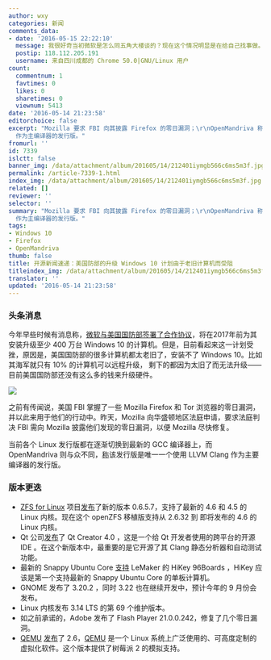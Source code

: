 ```yaml
---
author: wxy
categories: 新闻
comments_data:
- date: '2016-05-15 22:22:10'
  message: 我很好奇当初微软是怎么同五角大楼谈的？现在这个情况明显是在给自己找事做。
  postip: 118.112.205.191
  username: 来自四川成都的 Chrome 50.0|GNU/Linux 用户
count:
  commentnum: 1
  favtimes: 0
  likes: 0
  sharetimes: 0
  viewnum: 5413
date: '2016-05-14 21:23:58'
editorchoice: false
excerpt: "Mozilla 要求 FBI 向其披露 Firefox 的零日漏洞；\r\nOpenMandriva 称其是唯一一个使用 LLVM Clang
  作为主编译器的发行版。"
fromurl: ''
id: 7339
islctt: false
banner_img: /data/attachment/album/201605/14/212401iymgb566c6ms5m3f.jpg
permalink: /article-7339-1.html
index_img: /data/attachment/album/201605/14/212401iymgb566c6ms5m3f.jpg
related: []
reviewer: ''
selector: ''
summary: "Mozilla 要求 FBI 向其披露 Firefox 的零日漏洞；\r\nOpenMandriva 称其是唯一一个使用 LLVM Clang
  作为主编译器的发行版。"
tags:
- Windows 10
- Firefox
- OpenMandriva
thumb: false
title: 开源新闻速递：美国防部的升级 Windows 10 计划由于老旧计算机而受阻
titleindex_img: /data/attachment/album/201605/14/212401iymgb566c6ms5m3f.jpg
translator: ''
updated: '2016-05-14 21:23:58'
---
```


### 头条消息


今年早些时候有消息称，[微软与美国国防部签署了合作协议](/article-7232-1.html)，将在2017年前为其安装升级至少 400 万台 Windows 10 的计算机。但是，目前看起来这一计划受挫，原因是，美国国防部的很多计算机都太老旧了，安装不了 Windows 10。比如其海军就只有 10% 的计算机可以远程升级， 剩下的都因为太旧了而无法升级——目前美国国防部还没有这么多的钱来升级硬件。


![](/data/attachment/album/201605/14/212401iymgb566c6ms5m3f.jpg)


之前有传闻说，美国 FBI 掌握了一些 Mozilla Firefox 和 Tor 浏览器的零日漏洞，并以此来用于他们的行动中。昨天，Mozilla 向华盛顿地区法庭申请，要求法庭判决 FBI 需向 Mozilla 披露他们发现的零日漏洞，以便 Mozilla 尽快修复。 


当前各个 Linux 发行版都在逐渐切换到最新的 GCC 编译器上，而 OpenMandriva 则与众不同，[称](https://blog.openmandriva.org/2016/05/gcc-6-1-vs-llvm-clang-3-9-compiler-performance/)该发行版是唯一一个使用 LLVM Clang 作为主要编译器的发行版。 


### 版本更迭


* [ZFS for Linux](http://zfsonlinux.org/) 项目[发布](https://github.com/zfsonlinux/zfs/releases/)了新的版本 0.6.5.7，支持了最新的 4.6 和 4.5 的 Linux 内核。现在这个 openZFS 移植版支持从 2.6.32 到 即将发布的 4.6 的 Linux 内核。
* Qt 公司[发布](http://blog.qt.io/blog/2016/05/11/qt-creator-4-0-0-released/)了 Qt Creator 4.0 ，这是一个给 Qt 开发者使用的跨平台的开源 IDE 。在这个新版本中，最重要的是它开源了其 Clang 静态分析器和自动测试功能。
* 最新的 Snappy Ubuntu Core [支持](https://community.arm.com/people/%E4%B9%90%E7%BE%8E%E5%AE%A2%E7%A7%91%E6%8A%80/blog/2016/05/13/hikey-96boards-powered-by-kirin620-soc-is-now-enabled-with-the-latest-ubuntu-core) LeMaker 的 HiKey 96Boards ，HiKey 应该是第一个支持最新的 Snappy Ubuntu Core 的单板计算机。
* GNOME 发布了 3.20.2 ，同时 3.22 也在继续开发中，预计今年的 9 月份会发布。
* Linux 内核发布 3.14 LTS 的第 69 个维护版本。
* 如之前承诺的，Adobe 发布了 Flash Player 21.0.0.242，修复了几个零日漏洞。
* [QEMU](http://www.qemu.org/) [发布](http://article.gmane.org/gmane.comp.emulators.qemu/410994)了 2.6，[QEMU](http://www.qemu.org/) 是一个 Linux 系统上广泛使用的、可高度定制的虚拟化软件。这个版本提供了树莓派 2 的模拟支持。